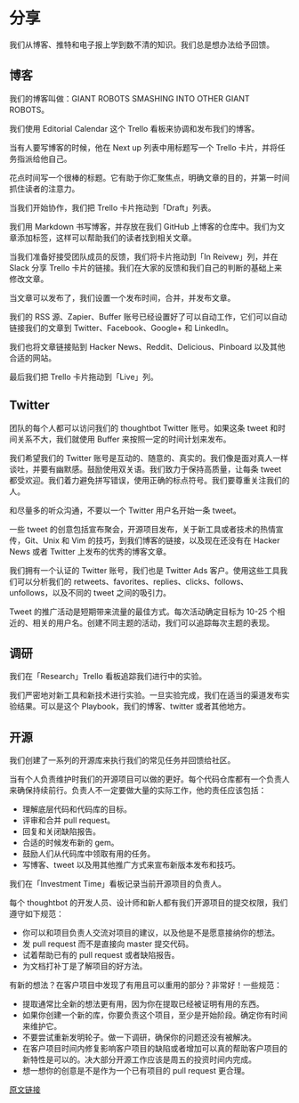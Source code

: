 # 分享

我们从博客、推特和电子报上学到数不清的知识。我们总是想办法给予回馈。

## 博客

我们的博客叫做：GIANT ROBOTS SMASHING INTO OTHER GIANT ROBOTS。

我们使用 Editorial Calendar 这个 Trello 看板来协调和发布我们的博客。

当有人要写博客的时候，他在 Next up 列表中用标题写一个 Trello 卡片，并将任务指派给他自己。

花点时间写一个很棒的标题。它有助于你汇聚焦点，明确文章的目的，并第一时间抓住读者的注意力。

当我们开始协作，我们把 Trello 卡片拖动到「Draft」列表。

我们用 Markdown 书写博客，并存放在我们 GitHub 上博客的仓库中。我们为文章添加标签，这样可以帮助我们的读者找到相关文章。

当我们准备好接受团队成员的反馈，我们将卡片拖动到「In Reivew」列，并在 Slack 分享 Trello 卡片的链接。我们在大家的反馈和我们自己的判断的基础上来修改文章。

当文章可以发布了，我们设置一个发布时间，合并，并发布文章。

我们的 RSS 源、Zapier、Buffer 账号已经设置好了可以自动工作，它们可以自动链接我们的文章到 Twitter、Facebook、Google+ 和 LinkedIn。

我们也将文章链接贴到 Hacker News、Reddit、Delicious、Pinboard 以及其他合适的网站。

最后我们把 Trello 卡片拖动到「Live」列。

## Twitter

团队的每个人都可以访问我们的 thoughtbot Twitter 账号。如果这条 tweet 和时间关系不大，我们就使用 Buffer 来按照一定的时间计划来发布。

我们希望我们的 Twitter 账号是互动的、随意的、真实的。我们像是面对真人一样谈吐，并要有幽默感。鼓励使用双关语。我们致力于保持高质量，让每条 tweet 都受欢迎。我们着力避免拼写错误，使用正确的标点符号。我们要尊重关注我们的人。

和尽量多的听众沟通，不要以一个 Twitter 用户名开始一条 tweet。

一些 tweet 的创意包括宣布聚会，开源项目发布，关于新工具或者技术的热情宣传，Git、Unix 和 Vim 的技巧，到我们博客的链接，以及现在还没有在 Hacker News 或者 Twitter 上发布的优秀的博客文章。

我们拥有一个认证的 Twitter 账号，我们也是 Twitter Ads 客户。使用这些工具我们可以分析我们的 retweets、favorites、replies、clicks、follows、unfollows，以及不同的 tweet 之间的吸引力。

Tweet 的推广活动是短期带来流量的最佳方式。每次活动确定目标为 10-25 个相近的、相关的用户名。创建不同主题的活动，我们可以追踪每次主题的表现。

## 调研

我们在「Research」Trello 看板追踪我们进行中的实验。

我们严密地对新工具和新技术进行实验。一旦实验完成，我们在适当的渠道发布实验结果。可以是这个 Playbook，我们的博客、twitter 或者其他地方。

## 开源

我们创建了一系列的开源库来执行我们的常见任务并回馈给社区。

当有个人负责维护时我们的开源项目可以做的更好。每个代码仓库都有一个负责人来确保持续前行。负责人不一定要做大量的实际工作，他的责任应该包括：

- 理解底层代码和代码库的目标。
- 评审和合并 pull request。
- 回复和关闭缺陷报告。
- 合适的时候发布新的 gem。
- 鼓励人们从代码库中领取有用的任务。
- 写博客、tweet 以及用其他推广方式来宣布新版本发布和技巧。

我们在「Investment Time」看板记录当前开源项目的负责人。

每个 thoughtbot 的开发人员、设计师和新人都有我们开源项目的提交权限，我们遵守如下规范：

- 你可以和项目负责人交流对项目的建议，以及他是不是愿意接纳你的想法。
- 发 pull request 而不是直接向 master 提交代码。
- 试着帮助已有的 pull request 或者缺陷报告。
- 为文档打补丁是了解项目的好方法。

有新的想法？在客户项目中发现了有用且可以重用的部分？非常好！一些规范：

- 提取通常比全新的想法更有用，因为你在提取已经被证明有用的东西。
- 如果你创建一个新的库，你要负责这个项目，至少是开始阶段。确定你有时间来维护它。
- 不要尝试重新发明轮子。做一下调研，确保你的问题还没有被解决。
- 在客户项目时间内修复影响客户项目的缺陷或者增加可以真的帮助客户项目的新特性是可以的。决大部分开源工作应该是周五的投资时间内完成。
- 想一想你的创意是不是作为一个已有项目的 pull request 更合理。

[原文链接](https://thoughtbot.com/playbook/our-company/sharing)
